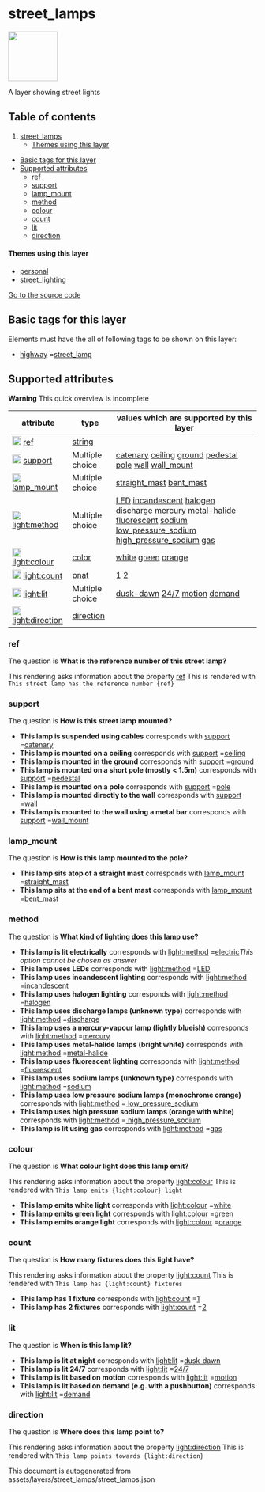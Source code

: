 street_lamps
==============



<img src='https://mapcomplete.osm.be/./assets/layers/street_lamps/street_lamp.svg' height="100px"> 

A layer showing street lights

## Table of contents

1. [street_lamps](#street_lamps)
    * [Themes using this layer](#themes-using-this-layer)

- [Basic tags for this layer](#basic-tags-for-this-layer)
- [Supported attributes](#supported-attributes)
    + [ref](#ref)
    + [support](#support)
    + [lamp_mount](#lamp_mount)
    + [method](#method)
    + [colour](#colour)
    + [count](#count)
    + [lit](#lit)
    + [direction](#direction)

#### Themes using this layer

- [personal](https://mapcomplete.osm.be/personal)
- [street_lighting](https://mapcomplete.osm.be/street_lighting)

[Go to the source code](../assets/layers/street_lamps/street_lamps.json)



Basic tags for this layer
---------------------------



Elements must have the all of following tags to be shown on this layer:

- <a href='https://wiki.openstreetmap.org/wiki/Key:highway' target='_blank'>highway</a>
  =<a href='https://wiki.openstreetmap.org/wiki/Tag:highway%3Dstreet_lamp' target='_blank'>street_lamp</a>

Supported attributes
----------------------



**Warning** This quick overview is incomplete

attribute | type | values which are supported by this layer
----------- | ------ | ------------------------------------------
[<img src='https://mapcomplete.osm.be/assets/svg/statistics.svg' height='18px'>](https://taginfo.openstreetmap.org/keys/ref#values) [ref](https://wiki.openstreetmap.org/wiki/Key:ref) | [string](../SpecialInputElements.md#string) |
[<img src='https://mapcomplete.osm.be/assets/svg/statistics.svg' height='18px'>](https://taginfo.openstreetmap.org/keys/support#values) [support](https://wiki.openstreetmap.org/wiki/Key:support) | Multiple choice | [catenary](https://wiki.openstreetmap.org/wiki/Tag:support%3Dcatenary) [ceiling](https://wiki.openstreetmap.org/wiki/Tag:support%3Dceiling) [ground](https://wiki.openstreetmap.org/wiki/Tag:support%3Dground) [pedestal](https://wiki.openstreetmap.org/wiki/Tag:support%3Dpedestal) [pole](https://wiki.openstreetmap.org/wiki/Tag:support%3Dpole) [wall](https://wiki.openstreetmap.org/wiki/Tag:support%3Dwall) [wall_mount](https://wiki.openstreetmap.org/wiki/Tag:support%3Dwall_mount)
[<img src='https://mapcomplete.osm.be/assets/svg/statistics.svg' height='18px'>](https://taginfo.openstreetmap.org/keys/lamp_mount#values) [lamp_mount](https://wiki.openstreetmap.org/wiki/Key:lamp_mount) | Multiple choice | [straight_mast](https://wiki.openstreetmap.org/wiki/Tag:lamp_mount%3Dstraight_mast) [bent_mast](https://wiki.openstreetmap.org/wiki/Tag:lamp_mount%3Dbent_mast)
[<img src='https://mapcomplete.osm.be/assets/svg/statistics.svg' height='18px'>](https://taginfo.openstreetmap.org/keys/light:method#values) [light:method](https://wiki.openstreetmap.org/wiki/Key:light:method) | Multiple choice | [LED](https://wiki.openstreetmap.org/wiki/Tag:light:method%3DLED) [incandescent](https://wiki.openstreetmap.org/wiki/Tag:light:method%3Dincandescent) [halogen](https://wiki.openstreetmap.org/wiki/Tag:light:method%3Dhalogen) [discharge](https://wiki.openstreetmap.org/wiki/Tag:light:method%3Ddischarge) [mercury](https://wiki.openstreetmap.org/wiki/Tag:light:method%3Dmercury) [metal-halide](https://wiki.openstreetmap.org/wiki/Tag:light:method%3Dmetal-halide) [fluorescent](https://wiki.openstreetmap.org/wiki/Tag:light:method%3Dfluorescent) [sodium](https://wiki.openstreetmap.org/wiki/Tag:light:method%3Dsodium) [low_pressure_sodium](https://wiki.openstreetmap.org/wiki/Tag:light:method%3Dlow_pressure_sodium) [high_pressure_sodium](https://wiki.openstreetmap.org/wiki/Tag:light:method%3Dhigh_pressure_sodium) [gas](https://wiki.openstreetmap.org/wiki/Tag:light:method%3Dgas)
[<img src='https://mapcomplete.osm.be/assets/svg/statistics.svg' height='18px'>](https://taginfo.openstreetmap.org/keys/light:colour#values) [light:colour](https://wiki.openstreetmap.org/wiki/Key:light:colour) | [color](../SpecialInputElements.md#color) | [white](https://wiki.openstreetmap.org/wiki/Tag:light:colour%3Dwhite) [green](https://wiki.openstreetmap.org/wiki/Tag:light:colour%3Dgreen) [orange](https://wiki.openstreetmap.org/wiki/Tag:light:colour%3Dorange)
[<img src='https://mapcomplete.osm.be/assets/svg/statistics.svg' height='18px'>](https://taginfo.openstreetmap.org/keys/light:count#values) [light:count](https://wiki.openstreetmap.org/wiki/Key:light:count) | [pnat](../SpecialInputElements.md#pnat) | [1](https://wiki.openstreetmap.org/wiki/Tag:light:count%3D1) [2](https://wiki.openstreetmap.org/wiki/Tag:light:count%3D2)
[<img src='https://mapcomplete.osm.be/assets/svg/statistics.svg' height='18px'>](https://taginfo.openstreetmap.org/keys/light:lit#values) [light:lit](https://wiki.openstreetmap.org/wiki/Key:light:lit) | Multiple choice | [dusk-dawn](https://wiki.openstreetmap.org/wiki/Tag:light:lit%3Ddusk-dawn) [24/7](https://wiki.openstreetmap.org/wiki/Tag:light:lit%3D24/7) [motion](https://wiki.openstreetmap.org/wiki/Tag:light:lit%3Dmotion) [demand](https://wiki.openstreetmap.org/wiki/Tag:light:lit%3Ddemand)
[<img src='https://mapcomplete.osm.be/assets/svg/statistics.svg' height='18px'>](https://taginfo.openstreetmap.org/keys/light:direction#values) [light:direction](https://wiki.openstreetmap.org/wiki/Key:light:direction) | [direction](../SpecialInputElements.md#direction) |

### ref

The question is **What is the reference number of this street lamp?**

This rendering asks information about the property  [ref](https://wiki.openstreetmap.org/wiki/Key:ref)
This is rendered with `This street lamp has the reference number {ref}`

### support

The question is **How is this street lamp mounted?**

- **This lamp is suspended using cables** corresponds
  with <a href='https://wiki.openstreetmap.org/wiki/Key:support' target='_blank'>support</a>
  =<a href='https://wiki.openstreetmap.org/wiki/Tag:support%3Dcatenary' target='_blank'>catenary</a>
- **This lamp is mounted on a ceiling** corresponds
  with <a href='https://wiki.openstreetmap.org/wiki/Key:support' target='_blank'>support</a>
  =<a href='https://wiki.openstreetmap.org/wiki/Tag:support%3Dceiling' target='_blank'>ceiling</a>
- **This lamp is mounted in the ground** corresponds
  with <a href='https://wiki.openstreetmap.org/wiki/Key:support' target='_blank'>support</a>
  =<a href='https://wiki.openstreetmap.org/wiki/Tag:support%3Dground' target='_blank'>ground</a>
- **This lamp is mounted on a short pole (mostly < 1.5m)** corresponds
  with <a href='https://wiki.openstreetmap.org/wiki/Key:support' target='_blank'>support</a>
  =<a href='https://wiki.openstreetmap.org/wiki/Tag:support%3Dpedestal' target='_blank'>pedestal</a>
- **This lamp is mounted on a pole** corresponds
  with <a href='https://wiki.openstreetmap.org/wiki/Key:support' target='_blank'>support</a>
  =<a href='https://wiki.openstreetmap.org/wiki/Tag:support%3Dpole' target='_blank'>pole</a>
- **This lamp is mounted directly to the wall** corresponds
  with <a href='https://wiki.openstreetmap.org/wiki/Key:support' target='_blank'>support</a>
  =<a href='https://wiki.openstreetmap.org/wiki/Tag:support%3Dwall' target='_blank'>wall</a>
- **This lamp is mounted to the wall using a metal bar** corresponds
  with <a href='https://wiki.openstreetmap.org/wiki/Key:support' target='_blank'>support</a>
  =<a href='https://wiki.openstreetmap.org/wiki/Tag:support%3Dwall_mount' target='_blank'>wall_mount</a>

### lamp_mount

The question is **How is this lamp mounted to the pole?**

- **This lamp sits atop of a straight mast** corresponds
  with <a href='https://wiki.openstreetmap.org/wiki/Key:lamp_mount' target='_blank'>lamp_mount</a>
  =<a href='https://wiki.openstreetmap.org/wiki/Tag:lamp_mount%3Dstraight_mast' target='_blank'>straight_mast</a>
- **This lamp sits at the end of a bent mast** corresponds
  with <a href='https://wiki.openstreetmap.org/wiki/Key:lamp_mount' target='_blank'>lamp_mount</a>
  =<a href='https://wiki.openstreetmap.org/wiki/Tag:lamp_mount%3Dbent_mast' target='_blank'>bent_mast</a>

### method

The question is **What kind of lighting does this lamp use?**

- **This lamp is lit electrically** corresponds
  with <a href='https://wiki.openstreetmap.org/wiki/Key:light:method' target='_blank'>light:method</a>
  =<a href='https://wiki.openstreetmap.org/wiki/Tag:light:method%3Delectric' target='_blank'>electric</a>_This option
  cannot be chosen as answer_
- **This lamp uses LEDs** corresponds
  with <a href='https://wiki.openstreetmap.org/wiki/Key:light:method' target='_blank'>light:method</a>
  =<a href='https://wiki.openstreetmap.org/wiki/Tag:light:method%3DLED' target='_blank'>LED</a>
- **This lamp uses incandescent lighting** corresponds
  with <a href='https://wiki.openstreetmap.org/wiki/Key:light:method' target='_blank'>light:method</a>
  =<a href='https://wiki.openstreetmap.org/wiki/Tag:light:method%3Dincandescent' target='_blank'>incandescent</a>
- **This lamp uses halogen lighting** corresponds
  with <a href='https://wiki.openstreetmap.org/wiki/Key:light:method' target='_blank'>light:method</a>
  =<a href='https://wiki.openstreetmap.org/wiki/Tag:light:method%3Dhalogen' target='_blank'>halogen</a>
- **This lamp uses discharge lamps (unknown type)** corresponds
  with <a href='https://wiki.openstreetmap.org/wiki/Key:light:method' target='_blank'>light:method</a>
  =<a href='https://wiki.openstreetmap.org/wiki/Tag:light:method%3Ddischarge' target='_blank'>discharge</a>
- **This lamp uses a mercury-vapour lamp (lightly blueish)** corresponds
  with <a href='https://wiki.openstreetmap.org/wiki/Key:light:method' target='_blank'>light:method</a>
  =<a href='https://wiki.openstreetmap.org/wiki/Tag:light:method%3Dmercury' target='_blank'>mercury</a>
- **This lamp uses metal-halide lamps (bright white)** corresponds
  with <a href='https://wiki.openstreetmap.org/wiki/Key:light:method' target='_blank'>light:method</a>
  =<a href='https://wiki.openstreetmap.org/wiki/Tag:light:method%3Dmetal-halide' target='_blank'>metal-halide</a>
- **This lamp uses fluorescent lighting** corresponds
  with <a href='https://wiki.openstreetmap.org/wiki/Key:light:method' target='_blank'>light:method</a>
  =<a href='https://wiki.openstreetmap.org/wiki/Tag:light:method%3Dfluorescent' target='_blank'>fluorescent</a>
- **This lamp uses sodium lamps (unknown type)** corresponds
  with <a href='https://wiki.openstreetmap.org/wiki/Key:light:method' target='_blank'>light:method</a>
  =<a href='https://wiki.openstreetmap.org/wiki/Tag:light:method%3Dsodium' target='_blank'>sodium</a>
- **This lamp uses low pressure sodium lamps (monochrome orange)** corresponds
  with <a href='https://wiki.openstreetmap.org/wiki/Key:light:method' target='_blank'>light:method</a>
  =<a href='https://wiki.openstreetmap.org/wiki/Tag:light:method%3Dlow_pressure_sodium' target='_blank'>
  low_pressure_sodium</a>
- **This lamp uses high pressure sodium lamps (orange with white)** corresponds
  with <a href='https://wiki.openstreetmap.org/wiki/Key:light:method' target='_blank'>light:method</a>
  =<a href='https://wiki.openstreetmap.org/wiki/Tag:light:method%3Dhigh_pressure_sodium' target='_blank'>
  high_pressure_sodium</a>
- **This lamp is lit using gas** corresponds
  with <a href='https://wiki.openstreetmap.org/wiki/Key:light:method' target='_blank'>light:method</a>
  =<a href='https://wiki.openstreetmap.org/wiki/Tag:light:method%3Dgas' target='_blank'>gas</a>

### colour

The question is **What colour light does this lamp emit?**

This rendering asks information about the property  [light:colour](https://wiki.openstreetmap.org/wiki/Key:light:colour)
This is rendered with `This lamp emits {light:colour} light`

- **This lamp emits white light** corresponds
  with <a href='https://wiki.openstreetmap.org/wiki/Key:light:colour' target='_blank'>light:colour</a>
  =<a href='https://wiki.openstreetmap.org/wiki/Tag:light:colour%3Dwhite' target='_blank'>white</a>
- **This lamp emits green light** corresponds
  with <a href='https://wiki.openstreetmap.org/wiki/Key:light:colour' target='_blank'>light:colour</a>
  =<a href='https://wiki.openstreetmap.org/wiki/Tag:light:colour%3Dgreen' target='_blank'>green</a>
- **This lamp emits orange light** corresponds
  with <a href='https://wiki.openstreetmap.org/wiki/Key:light:colour' target='_blank'>light:colour</a>
  =<a href='https://wiki.openstreetmap.org/wiki/Tag:light:colour%3Dorange' target='_blank'>orange</a>

### count

The question is **How many fixtures does this light have?**

This rendering asks information about the property  [light:count](https://wiki.openstreetmap.org/wiki/Key:light:count)
This is rendered with `This lamp has {light:count} fixtures`

- **This lamp has 1 fixture** corresponds
  with <a href='https://wiki.openstreetmap.org/wiki/Key:light:count' target='_blank'>light:count</a>
  =<a href='https://wiki.openstreetmap.org/wiki/Tag:light:count%3D1' target='_blank'>1</a>
- **This lamp has 2 fixtures** corresponds
  with <a href='https://wiki.openstreetmap.org/wiki/Key:light:count' target='_blank'>light:count</a>
  =<a href='https://wiki.openstreetmap.org/wiki/Tag:light:count%3D2' target='_blank'>2</a>

### lit

The question is **When is this lamp lit?**

- **This lamp is lit at night** corresponds
  with <a href='https://wiki.openstreetmap.org/wiki/Key:light:lit' target='_blank'>light:lit</a>
  =<a href='https://wiki.openstreetmap.org/wiki/Tag:light:lit%3Ddusk-dawn' target='_blank'>dusk-dawn</a>
- **This lamp is lit 24/7** corresponds
  with <a href='https://wiki.openstreetmap.org/wiki/Key:light:lit' target='_blank'>light:lit</a>
  =<a href='https://wiki.openstreetmap.org/wiki/Tag:light:lit%3D24/7' target='_blank'>24/7</a>
- **This lamp is lit based on motion** corresponds
  with <a href='https://wiki.openstreetmap.org/wiki/Key:light:lit' target='_blank'>light:lit</a>
  =<a href='https://wiki.openstreetmap.org/wiki/Tag:light:lit%3Dmotion' target='_blank'>motion</a>
- **This lamp is lit based on demand (e.g. with a pushbutton)** corresponds
  with <a href='https://wiki.openstreetmap.org/wiki/Key:light:lit' target='_blank'>light:lit</a>
  =<a href='https://wiki.openstreetmap.org/wiki/Tag:light:lit%3Ddemand' target='_blank'>demand</a>

### direction

The question is **Where does this lamp point to?**

This rendering asks information about the
property  [light:direction](https://wiki.openstreetmap.org/wiki/Key:light:direction)
This is rendered with `This lamp points towards {light:direction}`

This document is autogenerated from assets/layers/street_lamps/street_lamps.json